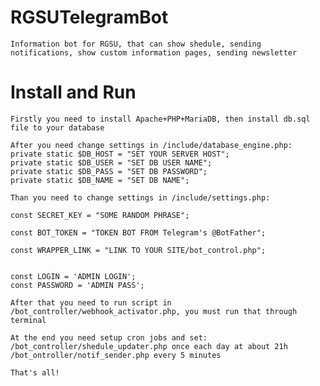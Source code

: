 # RGSUTelegramBot

	Information bot for RGSU, that can show shedule, sending notifications, show custom information pages, sending newsletter
	
# Install and Run
	Firstly you need to install Apache+PHP+MariaDB, then install db.sql file to your database
	
	After you need change settings in /include/database_engine.php:
	private static $DB_HOST = "SET YOUR SERVER HOST";
    private static $DB_USER = "SET DB USER NAME";
    private static $DB_PASS = "SET DB PASSWORD";
    private static $DB_NAME = "SET DB NAME";
	
	Than you need to change settings in /include/settings.php:

	const SECRET_KEY = "SOME RANDOM PHRASE";

	const BOT_TOKEN = "TOKEN BOT FROM Telegram's @BotFather";

	const WRAPPER_LINK = "LINK TO YOUR SITE/bot_control.php";


	const LOGIN = 'ADMIN LOGIN';
	const PASSWORD = 'ADMIN PASS';
	
	After that you need to run script in /bot_controller/webhook_activator.php, you must run that through terminal
	
	At the end you need setup cron jobs and set:
	/bot_controller/shedule_updater.php once each day at about 21h
	/bot_ontroller/notif_sender.php every 5 minutes
	
	That's all!
	